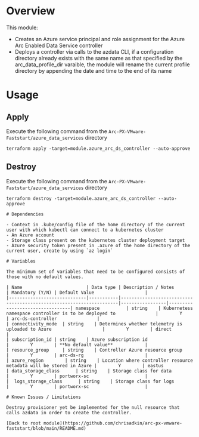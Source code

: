 # Overview

This module:
- Creates an Azure service principal and role assignment for the Azure Arc Enabled Data Service controller
- Deploys a controller via calls to the azdata CLI, if a configuration directory already exists with the same name as that specified by the arc_data_profile_dir 
  varaible, the module will rename the current profile directory by appending the date and time to the end of its name

# Usage

## Apply

Execute the following command from the `Arc-PX-VMware-Faststart/azure_data_services` directory
```
terraform apply -target=module.azure_arc_ds_controller --auto-approve 
```

## Destroy

Execute the following command from the `Arc-PX-VMware-Faststart/azure_data_services` directory
```
terraform destroy -target=module.azure_arc_ds_controller --auto-approve 

# Dependencies

- Context in .kube/config file of the home directory of the current user with which kubectl can connect to a kubernetes cluster
- An Azure account 
- Storage class present on the kubernetes cluster deployment target
- Azure security token present in .azure of the home directory of the current user, create by using `az login`

# Variables

The minimum set of variables that need to be configured consists of those with no default values.

| Name                        | Data type | Description / Notes                                                 | Mandatory (Y/N) | Default Value                   |
|-----------------------------|-----------|---------------------------------------------------------------------|-----------------|---------------------------------| namespace          | string    | Kubernetess namespace controller is to be deployed to               |        Y        | arc-ds-controller               |
| connectivity_mode  | string    | Determines whether telemetry is uploaded to Azure                   |        Y        | direct                          |
| subscription_id | string    | Azure subscription id                                               |        Y        | **No default value**            |
| resource_group     | string    | Controller Azure resource group                                     |        Y        | arc-ds-rg                       |
| azure_region        | string    | Location where controller resource metadata will be stored in Azure |        Y        | eastus                          | data_storage_class      | string    | Storage class for data                                              |        Y        | portworx-sc                     |
|  logs_storage_class      | string    | Storage class for logs                                              |        Y        | portworx-sc                     | 

# Known Issues / Limitations

Destroy provisioner yet be implemented for the null resource that calls azdata in order to create the controller. 

[Back to root module](https://github.com/chrisadkin/arc-px-vmware-faststart/blob/main/README.md)
